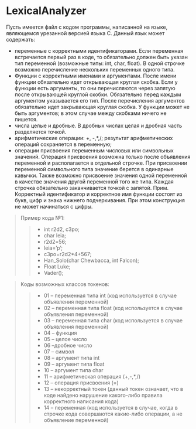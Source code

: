 # LexicalAnalyzer
Пусть имеется файл с кодом программы, написанной на языке, являющемся урезанной версией
языка С. Данный язык может содержать:
- переменные с корректными идентификаторами. Если переменная встречается первый раз в
коде, то обязательно должен быть указан тип переменной (возможные типы: int, char, float). В
одной строчке возможно перечисление нескольких переменных одного типа.
- Функции с корректными именами и аргументами. После имени функции обязательно идет
открывающая круглая скобка. Если у функции есть аргументы, то они перечисляются через
запятую после открывающей круглой скобки. Обязательно перед каждым аргументом
указывается его тип. После перечисления аргументов обязательно идет закрывающая круглая
скобка. У функции может не быть аргументов; в этом случае между скобками ничего не пишется.
- числа целые и дробные. В дробных числах целая и дробная часть разделяется точкой.
- арифметические операции: +, -,*,/; результат арифметических операций сохраняется в
переменную;
- операции присвоения переменным числовых или символьных значений. Операция присвоения
возможна только после объявления переменной и располагается в отдельной строчке. При
присвоении переменной символьного типа значение берется в одинарные кавычки. Также
возможно присвоение значения одной переменной в качестве значения другой переменной того
же типа.
Каждая строчка обязательно заканчивается точкой с запятой.
Прим. Корректный идентификатор и корректное имя функции состоят из букв, цифр и знака
нижнего подчеркивания. При этом конструкция не может начинаться с цифры.
>Пример кода №1:
>> + int r2d2, c3po;
>> + char leia;
>> + r2d2=56;
>> + leia=’p’;
>> + c3po=r2d2*4+567;
>> + Han_Solo(char Chewbacca, int Falcon);
>> + Float Luke;
>> + Vader();

>Коды возможных классов токенов:
>> + 01 – переменная типа int (код используется в случае объявления переменной)
>> + 02 – переменная типа float (код используется в случае объявления переменной)
>> + 03 – переменная типа char (код используется в случае объявления переменной)
>> + 04 – функция
>> + 05 – целое число
>> + 06 –дробное число
>> + 07 – символ
>> + 08 – аргумент типа int
>> + 09 – аргумент типа float
>> + 10 – аргумент типа char
>> + 11 – арифметическая операция (+,-,*,/)
>> + 12 – операция присвоения (=)
>> + 13 – некорректный токен (данный токен означает, что в коде найдено нарушение какого-либо правила корректного написания кода)
>> + 14 – переменная (код используется в случае, когда в строчке кода совершаются какие-либо операции, а не объявление переменной)
